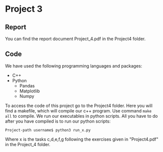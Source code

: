 # Project 3

## Report

You can find the report document Project_4.pdf in the Project4 folder.

## Code

We have used the following programming languages and packages: <br />

- C++
- Python
  - Pandas
  - Matplotlib
  - Numpy

To access the code of this project go to the Project4 folder. Here you will find a makefile, which will compile our c++ program. Use command `make all` to compile. We run our executables in python scripts. All you have to do after you have compiled is to run our python scripts:

```terminal
Project-path username$ python3 run_x.py
 ```
 
 Where x is the tasks c,d,e,f,g following the exercises given in "Project4.pdf" in the Project_4 folder. 
